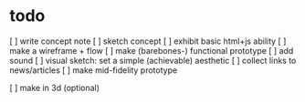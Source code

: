 # todo

[ ] write concept note
[ ] sketch concept
[ ] exhibit basic html+js ability
[ ] make a wireframe + flow
[ ] make (barebones-) functional prototype
[ ] add sound
[ ] visual sketch: set a simple (achievable) aesthetic
[ ] collect links to news/articles
[ ] make mid-fidelity prototype

[ ] make in 3d (optional)